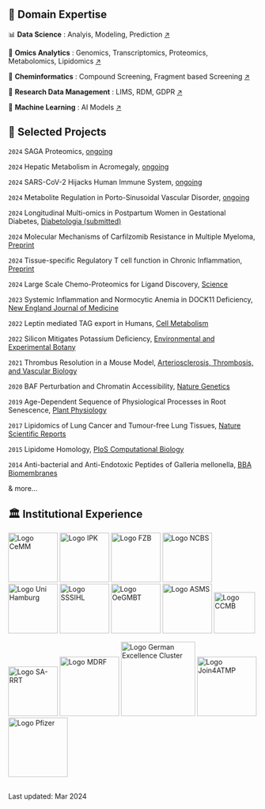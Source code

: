 ## 🔧 Domain Expertise

📊 __Data Science__ : Analyis, Modeling, Prediction [↗️](https://n3m.pages.dev)

🧬 __Omics Analytics__ : Genomics, Transcriptomics, Proteomics, Metabolomics, Lipidomics [↗️](https://n3m.pages.dev/2)

🧪 __Cheminformatics__ : Compound Screening, Fragment based Screening [↗️](https://n3m.pages.dev/3)

📂 __Research Data Management__ : LIMS, RDM, GDPR [↗️](https://n3m.pages.dev/5)

🤖 __Machine Learning__ : AI Models [↗️](https://n3m.pages.dev/6)


## 📜 Selected Projects

`2024`
SAGA Proteomics, [ongoing]()

`2024`
Hepatic Metabolism in Acromegaly, [ongoing]()

`2024`
SARS-CoV-2 Hijacks Human Immune System, [ongoing]()

`2024`
Metabolite Regulation in Porto-Sinusoidal Vascular Disorder, [ongoing]()

`2024`
Longitudinal Multi-omics in Postpartum Women in Gestational Diabetes, [Diabetologia (submitted)]()

`2024`
Molecular Mechanisms of Carfilzomib Resistance in Multiple Myeloma, [Preprint](https://doi.org/10.1101/2024.05.26.595929)

`2024`
Tissue-specific Regulatory T cell function in Chronic Inflammation, [Preprint](https://doi.org/10.1101/2024.03.25.586519)

`2024`
Large Scale Chemo-Proteomics for Ligand Discovery, [Science](https://doi.org/10.1126/science.adk5864)

`2023`
Systemic Inflammation and Normocytic Anemia in DOCK11 Deficiency, [New England Journal of Medicine](https://www.nejm.org/doi/full/10.1056/NEJMoa2210054)

`2022`
Leptin mediated TAG export in Humans, [Cell Metabolism](https://doi.org/10.1016/j.cmet.2022.09.020)

`2022`
Silicon Mitigates Potassium Deficiency, [Environmental and Experimental Botany](https://doi.org/10.1016/j.envexpbot.2022.104849)

`2021`
Thrombus Resolution in a Mouse Model, [Arteriosclerosis, Thrombosis, and Vascular Biology](https://doi.org/10.1161/ATVBAHA.121.316404)

`2020`
BAF Perturbation and Chromatin Accessibility, [Nature Genetics](https://doi.org/10.1038/s41588-021-00777-3)

`2019`
Age-Dependent Sequence of Physiological Processes in Root Senescence, [Plant Physiology](https://doi.org/10.1104/pp.19.00809)

`2017`
Lipidomics of Lung Cancer and Tumour-free Lung Tissues, [Nature Scientific Reports](https://doi.org/10.1038/s41598-017-11339-1)

`2015`
Lipidome Homology, [PloS Computational Biology](https://doi.org/10.1371/journal.pcbi.1004511)

`2014`
Anti-bacterial and Anti-Endotoxic Peptides of Galleria mellonella, [BBA Biomembranes](https://doi.org/10.1016/j.bbamem.2014.07.005)

& more...

## 🏛️ Institutional Experience

[<img src="https://s3.tebi.io/n3m/CeMM.jpeg" width="100" alt="Logo CeMM"/>](https://cemm.at) 
[<img src="https://s3.tebi.io/n3m/ipk_gatersleben_logo.jpeg" width="100" alt="Logo IPK"/>](https://www.ipk-gatersleben.de/)
[<img src="https://s3.tebi.io/n3m/fzb_logo.jpeg" width="100" alt="Logo FZB"/>](https://www.fz-borstel.de/) 
[<img src="https://s3.tebi.io/n3m/ncbs.jpeg" width="100" alt="Logo NCBS"/>](https://ncbs.res.in)
[<img src="https://s3.tebi.io/n3m/UniHamLogo.jpeg" width="100" alt="Logo Uni Hamburg"/>](https://www.zbh.uni-hamburg.de/) 
[<img src="https://s3.tebi.io/n3m/SSSIHLlogo.jpeg" width="100" alt="Logo SSSIHL"/>](https://www.sssihl.edu.in/) 
[<img src="https://www.personalized-medicine.at/fileadmin/_processed_/b/b/csm_logo_oegmbt_b65bf0fbe2.jpg" width="100" alt="Logo OeGMBT"/>](https://www.oegmbt.at/) 
[<img src="https://s3.tebi.io/n3m/asms.jpeg" width="100" alt="Logo ASMS"/>](https://asms.org/) 
[<img src="https://e-portal.ccmb.res.in/e-space/mandar/pict/menu/CSIR-LOGO.jpg" width="83" alt="Logo CCMB"/>](https://ccmb.res.in/) 

[<img src="https://sportunion.at/wien/wp-content/uploads/sites/10/Logo_ASBOe-300x300.png" width="100" alt="Logo SA-RRT"/>](https://www.samariterbund.net/nationale-internationale-projekte/katastrophenhilfe/) 
[<img src="https://www.mdrf.in/images/logo.png" width="120" alt="Logo MDRF"/>](https://www.mdrf.in/) 
[<img src="https://www.precisionmedicine.de/fileadmin/user_upload/forschung/logos/Logo-I-at-I.svg" width="150" alt="Logo German Excellence Cluster"/>](https://www.precisionmedicine.de/de/ueber-den-cluster/inflammation-at-interfaces) 
[<img src="https://join4atmp.eu/user/themes/join4atmp/images/logo.svg" width="120" alt="Logo Join4ATMP"/>](https://join4atmp.eu/) 
[<img src="https://upload.wikimedia.org/wikipedia/commons/thumb/5/57/Pfizer_%282021%29.svg/250px-Pfizer_%282021%29.svg.png" width="120" alt="Logo Pfizer"/>](https://pfizer.com/) 

##
Last updated: Mar 2024
